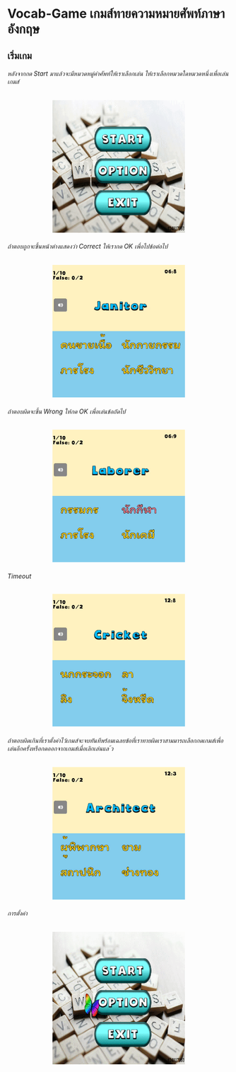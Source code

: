 # Vocab-Game เกมส์ทายความหมายศัพท์ภาษาอังกฤษ
## เริ่มเกม
###### หลังจากกด Start มาแล้วจะมีหมวดหมู่คำศัพท์ให้เราเลือกเล่น ให้เราเลือกหมวดใดหมวดหนึ่งเพื่อเล่นเกมส์

<p align="center">
  <img width="300" height="300" src="core/assets/gif/start.gif">
</p>

###### ถ้าตอบถูกจะขึ้นหน้าต่างแสดงว่า Correct ให้เรากด OK เพื่อไปข้อต่อไป 

<p align="center">
  <img width="300" height="300" src="core/assets/gif/correct.gif">
</p>

###### ถ้าตอบผิดจะขึ้น Wrong ให้กด OK เพื่อเล่นข้อถัดไป 

<p align="center">
  <img width="300" height="300" src="core/assets/gif/wrong.gif">
</p>
 
###### Timeout 

<p align="center">
  <img width="300" height="300" src="core/assets/gif/timeout.gif">
</p>

###### ถ้าตอบผิดเกินที่เราตั้งค่าไว้เกมส์จะจบทันทีพร้อมเฉลยข้อที่เราทายผิดเราสามมารถเลือกกดเกมส์เพื่อเล่นอีกครั้งหรือกดออกจากเกมส์เมื่อเลิกเล่นแล ้ว 
<p align="center">
  <img width="300" height="300" src="core/assets/gif/conclude.gif">
</p>

###### การตั้งค่า
<p align="center">
  <img width="300" height="300" src="core/assets/gif/setting.gif">
</p>
